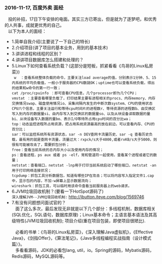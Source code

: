 ### 2016-11-17, 百度外卖 面经 ###
   &nbsp;&nbsp; 投的补招，17日下午安排的电面。其实三方已寄出，但是就为了逐梦吧，和优秀的人共事，成就更优秀的自己。     
   &nbsp;&nbsp; 以下为本人的面经：
* 1.简单自我介绍(主要说了一下自己的特长)
* 2.介绍项目(讲了项目的基本业务，用到的基本技术)
* 3.讲讲进程和线程的区别？
* 4.讲讲项目数据库怎么搭建和处理的？
* 5.Linux下如何查看系统负载？(这部分是短板，抓紧看看《鸟哥的Linux私房菜》)      
 ` w  ：查看系统整体负载的命令，主要关注load average的值，分别表示1分钟、5、15内系统的平均负载值，一般小于服务器的CPU数就OK；uptime也可以查看系统负载，得出的结果和w命令的第一行一致；`      
 ` cat /proc/cpuinfo ：即可查看CPU信息，几个processor即为几个CPU； `      
 ` vmstat ：主要查看哪里负载了，打印结果主要有进程相关的procs、内存memory、内存交换情况swap、磁盘使用情况io、采集间隔内发生的中断次数system、CPU的使用状态CPU六个信息，主要关注运行和等待cpu时间片的进程数r、等待资源的进程数b、由交换区写入到内存的数据量si、由内存写入到交换区的数据量so、以及从块设备读取数据的量bi、从块设备写入数据的量bo、表示I/O等待所占用cpu时间的百分比wa； `    
 ` top：动态监控进程所占用资源，把占用系统资源最高的放在前边，可以查看内存、CPU的百分比； `     
 ` sar：可以监控系统所有资源状态，sar -n DEV查网卡流量历史、sar -q 查看历史负载，最有用的就是查网卡流量，流量过大：rxpck/s大于4000,或者rxKB/s大于5000，则很有可能被攻击了，需要抓包分析； `        
 ` free：查看当前系统的总内存大小以及使用内存的情况； `             
 ` ps：查看进程，ps aux 或者 ps -elf，常和管道符一起使用，查看某个进程或者它的数量； `            
 ` netstat：查看端口，netstat -lnp用于打印当前系统启动了哪些端口，netstat -an用于打印网络连接状况； `           
 ` tcpdump：抓包工具分析数据包，知道有哪些IP在攻击；可以将内容写入指定文件1.cap中，显示包的内容，不加-w屏幕上显示数据流向； `           
 ` wireshark：抓包工具，可以临时用该命令查看当前服务器上的web请求。  `
* 6.JVM垃圾回收机制？(要看一下HotSpot源码了)      
   `深入理解JVM--JVM垃圾回收机制:` <http://jbutton.iteye.com/blog/1569746>     
* 7.有没有问题想问面试官的？     
  &nbsp;&nbsp; 面了这么多次，最后发现无非就是以下几个部分：多线程机制，数据库相关(SQL优化，SQL语句，数据库原理)；Linux基本命令；主语言基本语法及其高级特性(JVM垃圾回收机制); 项目介绍(重在项目包装，即使项目很陋比).              
  &nbsp;&nbsp; 必看的书单：《鸟哥的Linux私房菜》，《深入理解Java虚拟机》，《Effective Java》，《剑指Offer》，《算法笔记》，《Java多线程编程实战指南（设计模式篇）》。      
  &nbsp;&nbsp; 多看看源码，JDK的必看包lang, util，io。Spring的源码，Mybatis源码，Redis源码，MySQL源码等。

